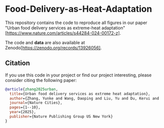 # Food-Delivery-as-Heat-Adaptation
This repository contains the code to reproduce all figures in our paper "Urban food delivery services as extreme-heat adaptation"[https://www.nature.com/articles/s44284-024-00172-z].

The code and **data** are also available at Zenodo[https://zenodo.org/records/13926056].

## Citation
If you use this code in your project or find our project interesting, please consider citing the following paper:
```bibtex
@article{zhang2025urban,
  title={Urban food delivery services as extreme heat adaptation},
  author={Zhang, Yunke and Wang, Daoping and Liu, Yu and Du, Kerui and Lu, Peng and He, Pan and Li, Yong},
  journal={Nature Cities},
  pages={1--10},
  year={2025},
  publisher={Nature Publishing Group US New York}
}

